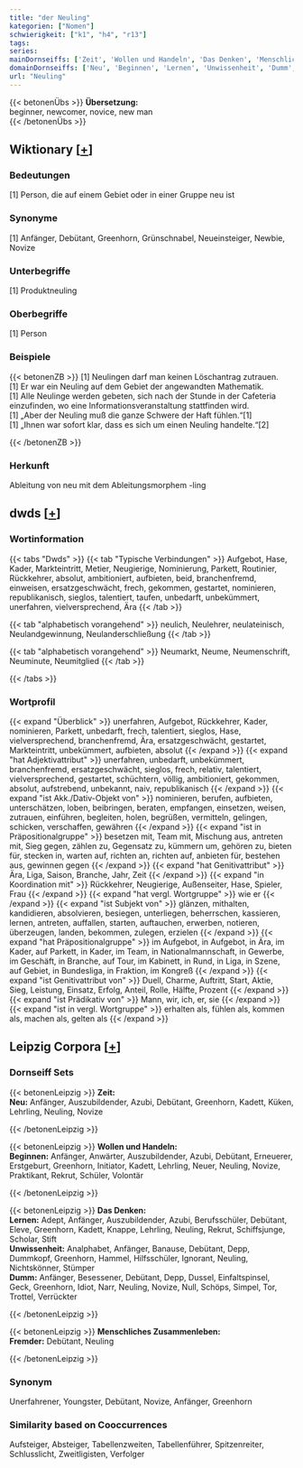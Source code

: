 ```yaml
---
title: "der Neuling"
kategorien: ["Nomen"]
schwierigkeit: ["k1", "h4", "r13"]
tags:
series:
mainDornseiffs: ['Zeit', 'Wollen und Handeln', 'Das Denken', 'Menschliches Zusammenleben']
domainDornseiffs: ['Neu', 'Beginnen', 'Lernen', 'Unwissenheit', 'Dumm', 'Fremder']
url: "Neuling"
---
```


{{< betonenÜbs >}}
**Übersetzung:**  
beginner, newcomer, novice, new man  
{{< /betonenÜbs >}}

## Wiktionary [[+](https://de.wiktionary.org/wiki/Neuling)]

### Bedeutungen
[1] Person, die auf einem Gebiet oder in einer Gruppe neu ist  

### Synonyme
[1] Anfänger, Debütant, Greenhorn, Grünschnabel, Neueinsteiger, Newbie, Novize  

### Unterbegriffe
[1] Produktneuling  

### Oberbegriffe
[1] Person  

### Beispiele
{{< betonenZB >}}
[1] Neulingen darf man keinen Löschantrag zutrauen.  
[1] Er war ein Neuling auf dem Gebiet der angewandten Mathematik.  
[1] Alle Neulinge werden gebeten, sich nach der Stunde in der Cafeteria einzufinden, wo eine Informationsveranstaltung stattfinden wird.  
[1] „Aber der Neuling muß die ganze Schwere der Haft fühlen.“[1]  
[1] „Ihnen war sofort klar, dass es sich um einen Neuling handelte.“[2]  

{{< /betonenZB >}}
### Herkunft
Ableitung von neu mit dem Ableitungsmorphem -ling  



## dwds [[+](https://www.dwds.de/wb/Neuling)]

### Wortinformation
{{< tabs "Dwds" >}}
{{< tab "Typische Verbindungen" >}}
Aufgebot, Hase, Kader, Markteintritt, Metier, Neugierige, Nominierung, Parkett, Routinier, Rückkehrer, absolut, ambitioniert, aufbieten, beid, branchenfremd, einweisen, ersatzgeschwächt, frech, gekommen, gestartet, nominieren, republikanisch, sieglos, talentiert, taufen, unbedarft, unbekümmert, unerfahren, vielversprechend, Ära
{{< /tab >}}

{{< tab "alphabetisch vorangehend" >}}
neulich, Neulehrer, neulateinisch, Neulandgewinnung, Neulanderschließung
{{< /tab >}}

{{< tab "alphabetisch vorangehend" >}}
Neumarkt, Neume, Neumenschrift, Neuminute, Neumitglied
{{< /tab >}}

{{< /tabs >}}

### Wortprofil
{{< expand "Überblick" >}} unerfahren, Aufgebot, Rückkehrer, Kader, nominieren, Parkett, unbedarft, frech, talentiert, sieglos, Hase, vielversprechend, branchenfremd, Ära, ersatzgeschwächt, gestartet, Markteintritt, unbekümmert, aufbieten, absolut {{< /expand >}}
{{< expand "hat Adjektivattribut" >}} unerfahren, unbedarft, unbekümmert, branchenfremd, ersatzgeschwächt, sieglos, frech, relativ, talentiert, vielversprechend, gestartet, schüchtern, völlig, ambitioniert, gekommen, absolut, aufstrebend, unbekannt, naiv, republikanisch {{< /expand >}}
{{< expand "ist Akk./Dativ-Objekt von" >}} nominieren, berufen, aufbieten, unterschätzen, loben, beibringen, beraten, empfangen, einsetzen, weisen, zutrauen, einführen, begleiten, holen, begrüßen, vermitteln, gelingen, schicken, verschaffen, gewähren {{< /expand >}}
{{< expand "ist in Präpositionalgruppe" >}} besetzen mit, Team mit, Mischung aus, antreten mit, Sieg gegen, zählen zu, Gegensatz zu, kümmern um, gehören zu, bieten für, stecken in, warten auf, richten an, richten auf, anbieten für, bestehen aus, gewinnen gegen {{< /expand >}}
{{< expand "hat Genitivattribut" >}} Ära, Liga, Saison, Branche, Jahr, Zeit {{< /expand >}}
{{< expand "in Koordination mit" >}} Rückkehrer, Neugierige, Außenseiter, Hase, Spieler, Frau {{< /expand >}}
{{< expand "hat vergl. Wortgruppe" >}} wie er {{< /expand >}}
{{< expand "ist Subjekt von" >}} glänzen, mithalten, kandidieren, absolvieren, besiegen, unterliegen, beherrschen, kassieren, lernen, antreten, auffallen, starten, auftauchen, erwerben, notieren, überzeugen, landen, bekommen, zulegen, erzielen {{< /expand >}}
{{< expand "hat Präpositionalgruppe" >}} im Aufgebot, in Aufgebot, in Ära, im Kader, auf Parkett, in Kader, im Team, in Nationalmannschaft, in Gewerbe, im Geschäft, in Branche, auf Tour, im Kabinett, in Rund, in Liga, in Szene, auf Gebiet, in Bundesliga, in Fraktion, im Kongreß {{< /expand >}}
{{< expand "ist Genitivattribut von" >}} Duell, Charme, Auftritt, Start, Aktie, Sieg, Leistung, Einsatz, Erfolg, Anteil, Rolle, Hälfte, Prozent {{< /expand >}}
{{< expand "ist Prädikativ von" >}} Mann, wir, ich, er, sie {{< /expand >}}
{{< expand "ist in vergl. Wortgruppe" >}} erhalten als, fühlen als, kommen als, machen als, gelten als {{< /expand >}}

## Leipzig Corpora [[+](https://corpora.uni-leipzig.de/en/res?word=Neuling&corpusId=deu_newscrawl-public_2018)]

### Dornseiff Sets
{{< betonenLeipzig >}}
**Zeit:**  
**Neu:** Anfänger, Auszubildender, Azubi, Debütant, Greenhorn, Kadett, Küken, Lehrling, Neuling, Novize  

{{< /betonenLeipzig >}}


{{< betonenLeipzig >}}
**Wollen und Handeln:**  
**Beginnen:** Anfänger, Anwärter, Auszubildender, Azubi, Debütant, Erneuerer, Erstgeburt, Greenhorn, Initiator, Kadett, Lehrling, Neuer, Neuling, Novize, Praktikant, Rekrut, Schüler, Volontär  

{{< /betonenLeipzig >}}


{{< betonenLeipzig >}}
**Das Denken:**  
**Lernen:** Adept, Anfänger, Auszubildender, Azubi, Berufsschüler, Debütant, Eleve, Greenhorn, Kadett, Knappe, Lehrling, Neuling, Rekrut, Schiffsjunge, Scholar, Stift  
**Unwissenheit:** Analphabet, Anfänger, Banause, Debütant, Depp, Dummkopf, Greenhorn, Hammel, Hilfsschüler, Ignorant, Neuling, Nichtskönner, Stümper  
**Dumm:** Anfänger, Besessener, Debütant, Depp, Dussel, Einfaltspinsel, Geck, Greenhorn, Idiot, Narr, Neuling, Novize, Null, Schöps, Simpel, Tor, Trottel, Verrückter  

{{< /betonenLeipzig >}}


{{< betonenLeipzig >}}
**Menschliches Zusammenleben:**  
**Fremder:** Debütant, Neuling  

{{< /betonenLeipzig >}}

### Synonym
Unerfahrener, Youngster, Debütant, Novize, Anfänger, Greenhorn


### Similarity based on Cooccurrences
Aufsteiger, Absteiger, Tabellenzweiten, Tabellenführer, Spitzenreiter, Schlusslicht, Zweitligisten, Verfolger

